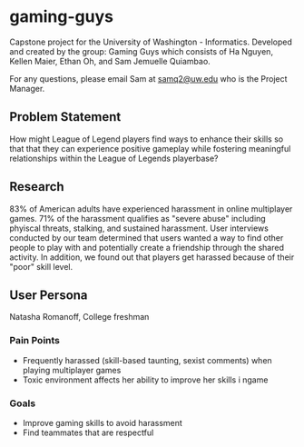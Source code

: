 # gaming-guys
Capstone project for the University of Washington - Informatics. Developed and created by the group: Gaming Guys which consists of Ha Nguyen, Kellen Maier, Ethan Oh, and Sam Jemuelle Quiambao.

For any questions, please email Sam at samq2@uw.edu who is the Project Manager. 

## Problem Statement
How might League of Legend players find ways to enhance their skills so that that they can experience positive gameplay while fostering meaningful relationships within the League of Legends playerbase?

## Research
83% of American adults have experienced harassment in online multiplayer games. 71% of the harassment qualifies as "severe abuse" including phyiscal threats, stalking, and sustained harassment. User interviews conducted by our team determined that users wanted a way to find other people to play with and potentially create a friendship through the shared activity. In addition, we found out that players get harassed because of their "poor" skill level. 

## User Persona
Natasha Romanoff, College freshman

### Pain Points
- Frequently harassed (skill-based taunting, sexist comments) when playing multiplayer games
- Toxic environment affects her ability to improve her skills i ngame

### Goals
- Improve gaming skills to avoid harassment
- Find teammates that are respectful


